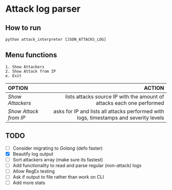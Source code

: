 # Attack log parser

## How to run
`python attack_interpreter [JSON_ATTACKS_LOG]`

## Menu functions
	1. Show Attackers
	2. Show Attack from IP
	e. Exit

| **OPTION** | **ACTION** |
| :--- | ---: |
| *Show Attackers* | lists attacks source IP with the amount of attacks each one performed |
| *Show Attack from IP* | asks for IP and lists all attacks performed with logs, timestamps and severity levels |

## TODO
- [ ] Consider migrating to *Golang* (defo faster)
- [x] Beautify log output
- [ ] Sort attackers array (make sure its fastest)
- [ ] Add functionality to read and parse regular (non-attack) logs
- [ ] Allow RegEx testing
- [ ] Ask if output to file rather than work on CLI
- [ ] Add more stats
